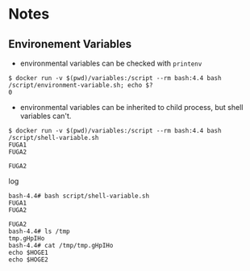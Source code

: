 # Notes

## Environement Variables

- environmental variables can be checked with `printenv`

```shell-session
$ docker run -v $(pwd)/variables:/script --rm bash:4.4 bash /script/environment-variable.sh; echo $?
0
```

- environmental variables can be inherited to child process, but shell variables can't.

```shell-session
$ docker run -v $(pwd)/variables:/script --rm bash:4.4 bash /script/shell-variable.sh
FUGA1
FUGA2

FUGA2
```

log

```shell-session
bash-4.4# bash script/shell-variable.sh
FUGA1
FUGA2

FUGA2
bash-4.4# ls /tmp
tmp.gHpIHo
bash-4.4# cat /tmp/tmp.gHpIHo
echo $HOGE1
echo $HOGE2
```
